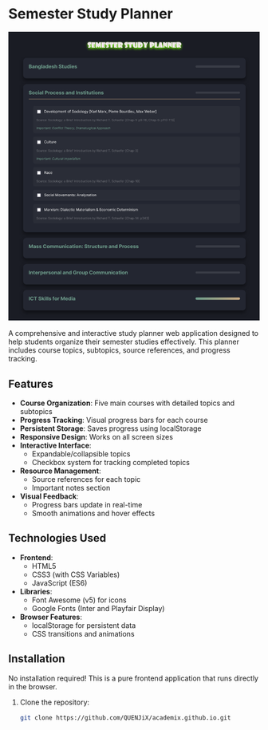 # Semester Study Planner

![Project Preview](preview.png) <!-- Add a screenshot later -->

A comprehensive and interactive study planner web application designed to help students organize their semester studies effectively. This planner includes course topics, subtopics, source references, and progress tracking.

## Features

- **Course Organization**: Five main courses with detailed topics and subtopics
- **Progress Tracking**: Visual progress bars for each course
- **Persistent Storage**: Saves progress using localStorage
- **Responsive Design**: Works on all screen sizes
- **Interactive Interface**: 
  - Expandable/collapsible topics
  - Checkbox system for tracking completed topics
- **Resource Management**:
  - Source references for each topic
  - Important notes section
- **Visual Feedback**:
  - Progress bars update in real-time
  - Smooth animations and hover effects

## Technologies Used

- **Frontend**:
  - HTML5
  - CSS3 (with CSS Variables)
  - JavaScript (ES6)
- **Libraries**:
  - Font Awesome (v5) for icons
  - Google Fonts (Inter and Playfair Display)
- **Browser Features**:
  - localStorage for persistent data
  - CSS transitions and animations

## Installation

No installation required! This is a pure frontend application that runs directly in the browser.

1. Clone the repository:
   ```bash
   git clone https://github.com/QUENJiX/academix.github.io.git
